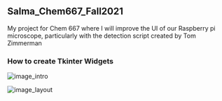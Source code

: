 ## Salma_Chem667_Fall2021
My project for Chem 667 where I will improve the UI of our Raspberry pi microscope, particularly with the detection script created by Tom Zimmerman

### How to create Tkinter Widgets

![image_intro](https://user-images.githubusercontent.com/67027005/192642545-724be97f-2111-420c-9237-1022048e341b.png)

![image_layout](https://user-images.githubusercontent.com/67027005/192642594-e698cfec-92e7-459e-9846-549e669f5fcc.png)
